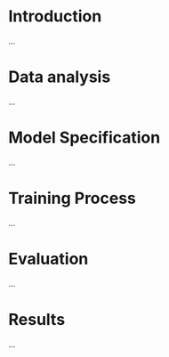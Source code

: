 # Introduction
...
# Data analysis
...
# Model Specification
...
# Training Process
...
# Evaluation
...
# Results
...
